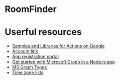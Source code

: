 # RoomFinder

# Userful resources
- [Samples and Libraries for Actions on Google](https://github.com/actions-on-google)
- [Account link]()
- [App registration portal](https://apps.dev.microsoft.com/)
- [
Get started with Microsoft Graph in a Node.js app](https://developer.microsoft.com/en-us/graph/docs/concepts/nodejs)
- [MS Graph Types](https://github.com/microsoftgraph/msgraph-typescript-typings)
- [Time zone lists](https://docs.microsoft.com/en-us/windows-hardware/manufacture/desktop/default-time-zones)